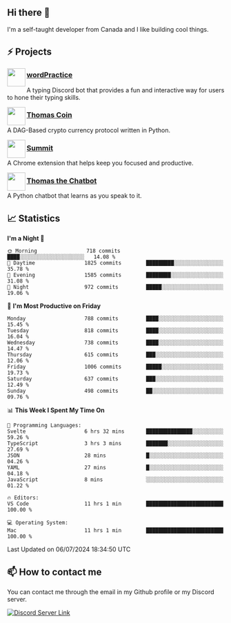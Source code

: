 <h2>Hi there 👋</h2>

<p>I'm a self-taught developer from Canada and I like building cool things.</p>

<h2>⚡ Projects</h2>

<img align="left" src="https://i.imgur.com/BIzs17V.png" width="42" height="42" />
<h3><a target="_blank" href="https://wordpractice.principle.sh/">wordPractice</a></h3>
<p>A typing Discord bot that provides a fun and interactive way for users to hone their typing skills.</p>

<img align="left" src="https://i.imgur.com/4FdQpgN.png" width="42" height="42" />
<h3><a href="https://github.com/principle105/thomas-coin">Thomas Coin</a></h3>
<p>A DAG-Based crypto currency protocol written in Python.</p>

<img align="left" src="https://i.imgur.com/Ly8Atho.png" width="42" height="42" />
<h3><a href="https://summit.sh/">Summit</a></h3>
<p>A Chrome extension that helps keep you focused and productive.</p>

<img align="left" src="https://i.imgur.com/hA9YF2s.png" width="42" height="42" />
<h3><a href="https://github.com/principle105/thomasthechatbot">Thomas the Chatbot</a></h3>
<p>A Python chatbot that learns as you speak to it.</p>

<h2>📈 Statistics</h2>

<!--START_SECTION:waka-->
**I'm a Night 🦉** 

```text
🌞 Morning                718 commits         ████░░░░░░░░░░░░░░░░░░░░░   14.08 % 
🌆 Daytime                1825 commits        █████████░░░░░░░░░░░░░░░░   35.78 % 
🌃 Evening                1585 commits        ████████░░░░░░░░░░░░░░░░░   31.08 % 
🌙 Night                  972 commits         █████░░░░░░░░░░░░░░░░░░░░   19.06 % 
```
📅 **I'm Most Productive on Friday** 

```text
Monday                   788 commits         ████░░░░░░░░░░░░░░░░░░░░░   15.45 % 
Tuesday                  818 commits         ████░░░░░░░░░░░░░░░░░░░░░   16.04 % 
Wednesday                738 commits         ████░░░░░░░░░░░░░░░░░░░░░   14.47 % 
Thursday                 615 commits         ███░░░░░░░░░░░░░░░░░░░░░░   12.06 % 
Friday                   1006 commits        █████░░░░░░░░░░░░░░░░░░░░   19.73 % 
Saturday                 637 commits         ███░░░░░░░░░░░░░░░░░░░░░░   12.49 % 
Sunday                   498 commits         ██░░░░░░░░░░░░░░░░░░░░░░░   09.76 % 
```


📊 **This Week I Spent My Time On** 

```text
💬 Programming Languages: 
Svelte                   6 hrs 32 mins       ███████████████░░░░░░░░░░   59.26 % 
TypeScript               3 hrs 3 mins        ███████░░░░░░░░░░░░░░░░░░   27.69 % 
JSON                     28 mins             █░░░░░░░░░░░░░░░░░░░░░░░░   04.26 % 
YAML                     27 mins             █░░░░░░░░░░░░░░░░░░░░░░░░   04.18 % 
JavaScript               8 mins              ░░░░░░░░░░░░░░░░░░░░░░░░░   01.22 % 

🔥 Editors: 
VS Code                  11 hrs 1 min        █████████████████████████   100.00 % 

💻 Operating System: 
Mac                      11 hrs 1 min        █████████████████████████   100.00 % 
```


 Last Updated on 06/07/2024 18:34:50 UTC
<!--END_SECTION:waka-->

<h2>📫 How to contact me</h2>

You can contact me through the email in my Github profile or my Discord server.

[![Discord Server Link](https://dcbadge.vercel.app/api/server/DHnk46C)](https://discord.gg/DHnk46C)

